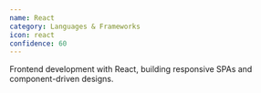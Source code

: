 ```yaml
---
name: React
category: Languages & Frameworks
icon: react
confidence: 60
---
```


Frontend development with React, building responsive SPAs and component-driven designs.
